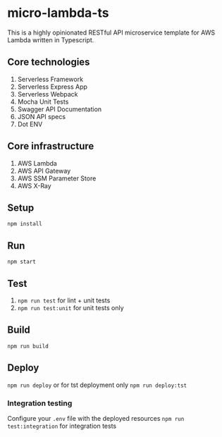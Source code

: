 # micro-lambda-ts

This is a highly opinionated RESTful API microservice template for AWS Lambda written in Typescript.

## Core technologies
1. Serverless Framework
2. Serverless Express App
3. Serverless Webpack
4. Mocha Unit Tests
5. Swagger API Documentation
6. JSON API specs
7. Dot ENV

## Core infrastructure
1. AWS Lambda
2. AWS API Gateway
3. AWS SSM Parameter Store
4. AWS X-Ray

## Setup
`npm install`

## Run
`npm start`

## Test
1. `npm run test` for lint + unit tests
2. `npm run test:unit`  for unit tests only

## Build
`npm run build`

## Deploy
`npm run deploy`
or for tst deployment only
`npm run deploy:tst`

### Integration testing
Configure your `.env` file with the deployed resources
`npm run test:integration`  for integration tests

